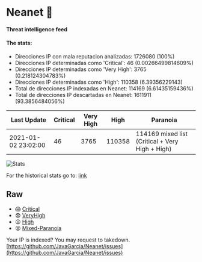 # Neanet :hocho:
#### Threat intelligence feed
#### The stats:

- Direcciones IP con mala reputacion analizadas: 1726080 (100%)
- Direcciones IP determinadas como 'Critical':  46 (0.00266499814609%)
- Direcciones IP determinadas como 'Very High':  3765 (0.218124304783%)
- Direcciones IP determinadas como 'High':  110358 (6.39356229143)
- Total de direcciones IP indexadas en Neanet:  114169 (6.61435159436%)
- Total de direcciones IP descartadas en Neanet:  1611911 (93.3856484056%)

| Last Update | Critical | Very High | High | Paranoia |
| --- | --- | --- | --- | --- |
| 2021-01-02 23:02:00 | 46 | 3765 | 110358 | 114169 mixed list (Critical + Very High + High)|

![Stats](https://docs.google.com/spreadsheets/d/e/2PACX-1vSnaNMIXVabIpDJjufMlzH7poXnshF3mgd8Is1g9ytUEzVsP5my4Trn8f-xkoLLQ38xpL3HtmUexLo6/pubchart?oid=501124687&format=image)

For the historical stats go to: [link](/stats.csv)
## Raw
- :scream: [Critical](https://raw.githubusercontent.com/JavaGarcia/Neanet/master/blacklists/neanet_critical.txt)
- :fearful: [VeryHigh](https://raw.githubusercontent.com/JavaGarcia/Neanet/master/blacklists/neanet_veryHigh.txtt)
- :frowning: [High](https://raw.githubusercontent.com/JavaGarcia/Neanet/master/blacklists/neanet_high.txt)
- :dizzy_face: [Mixed-Paranoia](https://raw.githubusercontent.com/JavaGarcia/Neanet/master/blacklists/neanet_all.txt)


Your IP is indexed? You may request to takedown. [https://github.com/JavaGarcia/Neanet/issues](https://github.com/JavaGarcia/Neanet/issues)





























































































































































































































































































































































































































































































































































































































































































































































































































































































































































































































































































































































































































































































































































































































































































































































































































































































































































































































































































































































































































































































































































































































































































































































































































































































































































































































































































































































































































































































































































































































































































































































































































































































































































